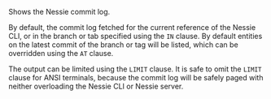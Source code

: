 Shows the Nessie commit log.

By default, the commit log fetched for the current reference of the Nessie CLI, or
in the branch or tab specified using the `IN` clause. By default entities on the latest
commit of the branch or tag will be listed, which can be overridden using the `AT` clause.

The output can be limited using the `LIMIT` clause. It is safe to omit the `LIMIT` clause
for ANSI terminals, because the commit log will be safely paged with neither overloading
the Nessie CLI or Nessie server.
